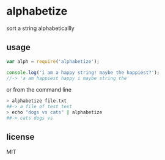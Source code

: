 alphabetize
===========

sort a string alphabeticallly

## usage

```javascript
var alph = require('alphabetize');

console.log('i am a happy string! maybe the happiest?');
//-> 'a am happiest happy i maybe string the'
```

or from the command line

```bash
> alphabetize file.txt
##-> a file of test text
> echo "dogs vs cats" | alphabetize
##-> cats dogs vs
```

## license
MIT